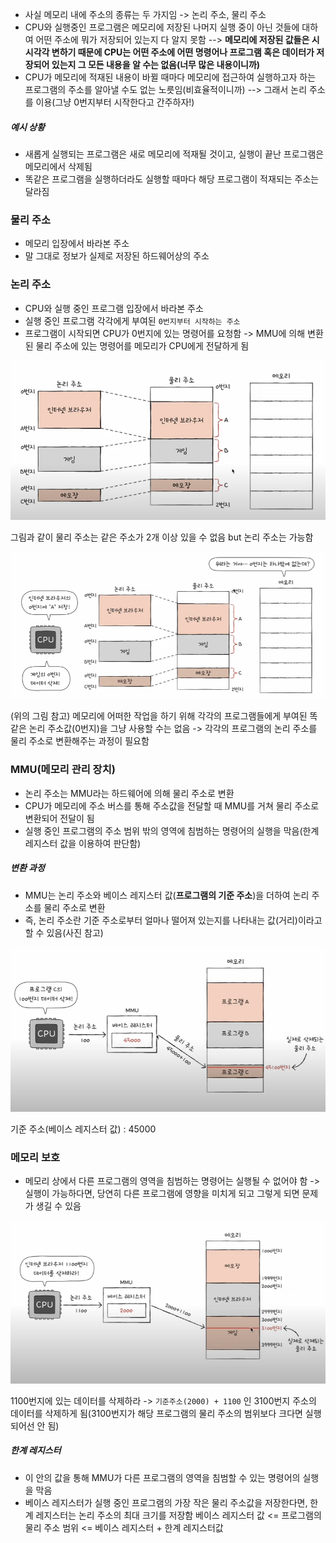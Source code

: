 - 사실 메모리 내에 주소의 종류는 두 가지임 -> 논리 주소, 물리 주소
- CPU와 실행중인 프로그램은 메모리에 저장된 나머지 실행 중이 아닌 것들에 대하여 어떤 주소에 뭐가 저장되어 있는지 다 알지 못함
  --> **메모리에 저장된 값들은 시시각각 변하기 때문에 CPU는 어떤 주소에 어떤 명령어나 프로그램 혹은 데이터가 저장되어 있는지 그 모든 내용을 알 수는 없음(너무 많은 내용이니까)**
- CPU가 메모리에 적재된 내용이 바뀔 때마다 메모리에 접근하여 실행하고자 하는 프로그램의 주소를 알아낼 수도 없는 노릇임(비효율적이니까)
  --> 그래서 논리 주소를 이용(그냥 0번지부터 시작한다고 간주하자!)
##### 예시 상황
- 새롭게 실행되는 프로그램은 새로 메모리에 적재될 것이고, 실행이 끝난 프로그램은 메모리에서 삭제됨
- 똑같은 프로그램을 실행하더라도 실행할 때마다 해당 프로그램이 적재되는 주소는 달라짐

### 물리 주소
- 메모리 입장에서 바라본 주소
- 말 그대로 정보가 실제로 저장된 하드웨어상의 주소

### 논리 주소
- CPU와 실행 중인 프로그램 입장에서 바라본 주소
- 실행 중인 프로그램 각각에게 부여된 `0번지부터 시작하는 주소`
- 프로그램이 시작되면 CPU가 0번지에 있는 명령어를 요청함 -> MMU에 의해 변환된 물리 주소에 있는 명령어를 메모리가 CPU에게 전달하게 됨


![](../../README_resources/Pasted%20image%2020240304214742.png)

그림과 같이 물리 주소는 같은 주소가 2개 이상 있을 수 없음 but 논리 주소는 가능함

![](../../README_resources/Pasted%20image%2020240304223033.png)

(위의 그림 참고) 메모리에 어떠한 작업을 하기 위해 각각의 프로그램들에게 부여된 똑같은 논리 주소값(0번지)을 그냥 사용할 수는 없음 -> 각각의 프로그램의 논리 주소를 물리 주소로 변환해주는 과정이 필요함

### MMU(메모리 관리 장치)
- 논리 주소는 MMU라는 하드웨어에 의해 물리 주소로 변환
- CPU가 메모리에 주소 버스를 통해 주소값을 전달할 때 MMU를 거쳐 물리 주소로 변환되어 전달이 됨
- 실행 중인 프로그램의 주소 범위 밖의 영역에 침범하는 명령어의 실행을 막음(한계 레지스터 값을 이용하여 판단함)
##### 변환 과정
- MMU는 논리 주소와 베이스 레지스터 값(**프로그램의 기준 주소**)을 더하여 논리 주소를 물리 주소로 변환
- 즉, 논리 주소란 기준 주소로부터 얼마나 떨어져 있는지를 나타내는 값(거리)이라고 할 수 있음(사진 참고)

![](../../README_resources/Pasted%20image%2020240305070205.png)

기준 주소(베이스 레지스터 값) : 45000

### 메모리 보호
- 메모리 상에서 다른 프로그램의 영역을 침범하는 명령어는 실행될 수 없어야 함 -> 실행이 가능하다면, 당연히 다른 프로그램에 영향을 미치게 되고 그렇게 되면 문제가 생길 수 있음

![](../../README_resources/Pasted%20image%2020240305070758.png)

1100번지에 있는 데이터를 삭제하라 -> `기준주소(2000) + 1100` 인 3100번지 주소의 데이터를 삭제하게 됨(3100번지가 해당 프로그램의 물리 주소의 범위보다 크다면 실행되어선 안 됨)
##### 한계 레지스터
- 이 안의 값을 통해 MMU가 다른 프로그램의 영역을 침범할 수 있는 명령어의 실행을 막음
- 베이스 레지스터가 실행 중인 프로그램의 가장 작은 물리 주소값을 저장한다면, 한계 레지스터는 논리 주소의 최대 크기를 저장함
베이스 레지스터 값 <= 프로그램의 물리 주소 범위 <= 베이스 레지스터 + 한계 레지스터값



